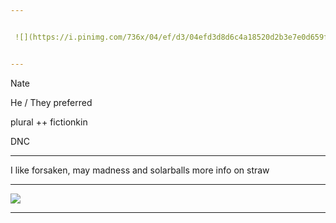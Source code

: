 ```yaml
---


 ![](https://i.pinimg.com/736x/04/ef/d3/04efd3d8d6c4a18520d2b3e7e0d659f0.jpg) 


---
```



Nate

He / They preferred

plural ++ fictionkin

DNC


---


I like forsaken, may madness and solarballs
more info on straw


---


![](https://i.pinimg.com/736x/87/75/ba/8775ba7b1589fa7e6148bc5a0adf5f3c.jpg)


---

